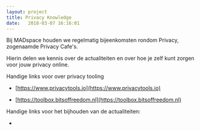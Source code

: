 ```yaml
---
layout: project
title: Privacy Knowledge
date:   2018-03-07 16:16:01
---
```


Bij MADspace houden we regelmatig bijeenkomsten rondom Privacy, zogenaamde Privacy Cafe's. 

Hierin delen we kennis over de actualiteiten en over hoe je zelf kunt zorgen voor jouw privacy online.  

Handige links voor over privacy tooling

- [https://www.privacytools.io](https://www.privacytools.io)

- [https://toolbox.bitsoffreedom.nl](https://toolbox.bitsoffreedom.nl)

Handige links voor het bijhouden van de actualiteiten:

-  